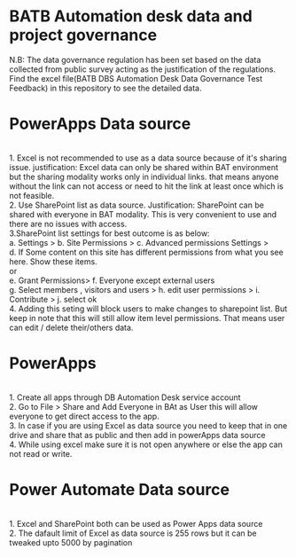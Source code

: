 # BATB Automation desk data and project governance <br> 
N.B: The data governance regulation has been set based on the data collected from public survey acting as the justification of the regulations. Find the excel file(BATB DBS Automation Desk Data Governance Test Feedback) in this repository to see the detailed data.<br> 

<h1>PowerApps Data source</h1><br>
1. Excel is not recommended to use as a data source because of it's sharing issue. justification: Excel data can only be shared within BAT environment but the sharing modality works only in individual links. that means anyone without the link can not access or need to hit the link at least once which is not feasible. <br>
2. Use SharePoint list as data source. Justification: SharePoint can be shared with everyone in BAT modality. This is very convenient to use and there are no issues with access. <br>
3.SharePoint list settings for best outcome is as below: <br>
a. Settings > b. Site Permissions > c. Advanced permissions Settings > <br>
d. If Some content on this site has different permissions from what you see here.  Show these items. <br>
or <br> 
e. Grant Permissions> f. Everyone except external users <br>
g. Select members , visitors and users > h. edit user permissions > i. Contribute > j. select ok <br> 
4. Adding this seting will block users to make changes to sharepoint list. But keep in note that this will still allow item level permissions. That means user can edit / delete their/others data. <br>
 <h1>PowerApps</h1><br>
1. Create all apps through DB Automation Desk service account <br> 
2. Go to File > Share and Add Everyone in BAt as User this will allow everyone to get direct access to the app. <br>
3. In case if you are using Excel as data source you need to keep that in one drive and share that as public and then add in powerApps data source <br> 
4. While using excel make sure it is not open anywhere or else the app can not read or write. <br> 
<h1>Power Automate Data source</h1><br>
1. Excel and SharePoint both can be used as Power Apps data source <br>
2. The dafault limit of Excel as data source is 255 rows but it can be tweaked upto 5000 by pagination 
